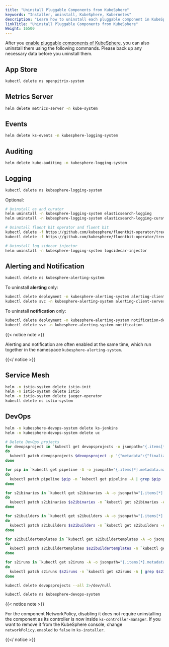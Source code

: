 ```yaml
---
title: "Uninstall Pluggable Components from KubeSphere"
keywords: "Installer, uninstall, KubeSphere, Kubernetes"
description: "Learn how to uninstall each pluggable component in KubeSphere."
linkTitle: "Uninstall Pluggable Components from KubeSphere"
Weight: 16500
---
```


After you [enable pluggable components of KubeSphere](../../../pluggable-components/), you can also uninstall them using the following commands. Please back up any necessary data before you uninstall them.

## App Store

```bash
kubectl delete ns openpitrix-system
```

## Metrics Server

```bash
helm delete metrics-server -n kube-system
```

## Events

```bash
helm delete ks-events -n kubesphere-logging-system
```

## Auditing

```bash
helm delete kube-auditing -n kubesphere-logging-system
```

## Logging

```bash
kubectl delete ns kubesphere-logging-system
```

Optional:

```bash
# Uninstall es and curator
helm uninstall -n kubesphere-logging-system elasticsearch-logging
helm uninstall -n kubesphere-logging-system elasticsearch-logging-curator

# Uninstall fluent bit operator and fluent bit
kubectl delete -f https://github.com/kubesphere/fluentbit-operator/tree/v0.2.0/manifests/logging-stack
kubectl delete -f https://github.com/kubesphere/fluentbit-operator/tree/v0.2.0/manifests/setup

# Uninstall log sidecar injector
helm uninstall -n kubesphere-logging-system logsidecar-injector
```

## Alerting and Notification

```bash
kubectl delete ns kubesphere-alerting-system
```

To uninstall **alerting** only:

```bash
kubectl delete deployment -n kubesphere-alerting-system alerting-client alerting-executor alerting-manager alerting-watcher
kubectl delete svc -n kubesphere-alerting-system alerting-client-server alerting-manager-server
```

To uninstall **notification** only:

```bash
kubectl delete deployment -n kubesphere-alerting-system notification-deployment
kubectl delete svc -n kubesphere-alerting-system notification
```

{{< notice note >}}

Alerting and notification are often enabled at the same time, which run together in the namespace `kubesphere-alerting-system`.

{{</ notice >}} 

## Service Mesh

```bash
helm -n istio-system delete istio-init
helm -n istio-system delete istio
helm -n istio-system delete jaeger-operator
kubectl delete ns istio-system
```

## DevOps

```bash
helm -n kubesphere-devops-system delete ks-jenkins
helm -n kubesphere-devops-system delete uc
```

```bash
# Delete DevOps projects
for devopsproject in `kubectl get devopsprojects -o jsonpath="{.items[*].metadata.name}"`
do
  kubectl patch devopsprojects $devopsproject -p '{"metadata":{"finalizers":null}}' --type=merge
done

for pip in `kubectl get pipeline -A -o jsonpath="{.items[*].metadata.name}"`
do
  kubectl patch pipeline $pip -n `kubectl get pipeline -A | grep $pip | awk '{print $1}'` -p '{"metadata":{"finalizers":null}}' --type=merge
done

for s2ibinaries in `kubectl get s2ibinaries -A -o jsonpath="{.items[*].metadata.name}"`
do
  kubectl patch s2ibinaries $s2ibinaries -n `kubectl get s2ibinaries -A | grep $s2ibinaries | awk '{print $1}'` -p '{"metadata":{"finalizers":null}}' --type=merge
done

for s2ibuilders in `kubectl get s2ibuilders -A -o jsonpath="{.items[*].metadata.name}"`
do
  kubectl patch s2ibuilders $s2ibuilders -n `kubectl get s2ibuilders -A | grep $s2ibuilders | awk '{print $1}'` -p '{"metadata":{"finalizers":null}}' --type=merge
done

for s2ibuildertemplates in `kubectl get s2ibuildertemplates -A -o jsonpath="{.items[*].metadata.name}"`
do
  kubectl patch s2ibuildertemplates $s2ibuildertemplates -n `kubectl get s2ibuildertemplates -A | grep $s2ibuildertemplates | awk '{print $1}'` -p '{"metadata":{"finalizers":null}}' --type=merge
done

for s2iruns in `kubectl get s2iruns -A -o jsonpath="{.items[*].metadata.name}"`
do
  kubectl patch s2iruns $s2iruns -n `kubectl get s2iruns -A | grep $s2iruns | awk '{print $1}'` -p '{"metadata":{"finalizers":null}}' --type=merge
done

kubectl delete devopsprojects --all 2>/dev/null
```

```bash
kubectl delete ns kubesphere-devops-system
```

{{< notice note >}} 

For the component NetworkPolicy, disabling it does not require uninstalling the component as its controller is now inside `ks-controller-manager`. If you want to remove it from the KubeSphere console, change `networkPolicy.enabled` to `false` in `ks-installer`.

{{</ notice >}} 